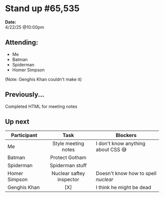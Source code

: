 # Stand up #65,535

**Date:**  
4/22/25 @10:00pm

## Attending:
- Me
- Batman
- Spiderman
- Homer Simpson

(Note: Genghis Khan couldn't make it)

## Previously...
Completed HTML for meeting notes

## Up next
| Participant   | Task          | Blockers      |
| ------------- | :-------------: | ------------- |
| Me | Style meeting notes | I don't know anything about CSS :sweat_smile: |
| Batman | Protect Gotham |  |
| Spiderman | Spiderman stuff |  |
| Homer Simpson | Nuclear saftey inspector | Doesn't know how to spell *nuclear* |
| Genghis Khan | [X] | I think he might be dead |

